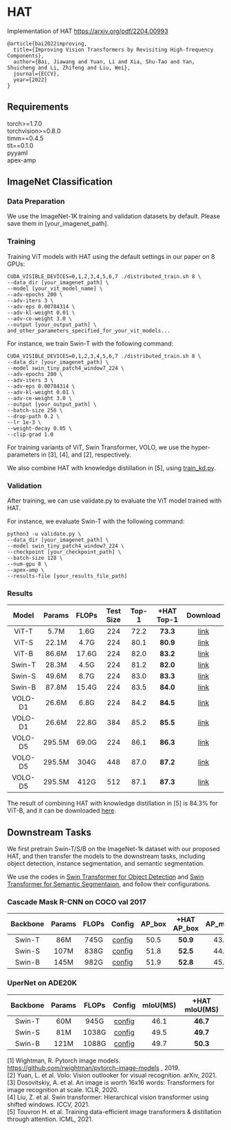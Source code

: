 # HAT

Implementation of HAT https://arxiv.org/pdf/2204.00993
```shell
@article{bai2022improving,
  title={Improving Vision Transformers by Revisiting High-frequency Components},
  author={Bai, Jiawang and Yuan, Li and Xia, Shu-Tao and Yan, Shuicheng and Li, Zhifeng and Liu, Wei},
  journal={ECCV},
  year={2022}
}
```




## Requirements
torch>=1.7.0  
torchvision>=0.8.0  
timm==0.4.5  
tlt==0.1.0  
pyyaml  
apex-amp  

## ImageNet Classification

### Data Preparation
We use the ImageNet-1K training and validation datasets by default.
Please save them in [your_imagenet_path].


### Training
Training ViT models with HAT using the default settings in our paper on 8 GPUs:

```shell
CUDA_VISIBLE_DEVICES=0,1,2,3,4,5,6,7 ./distributed_train.sh 8 \
--data_dir [your_imagenet_path] \
--model [your_vit_model_name] \
--adv-epochs 200 \
--adv-iters 3 \
--adv-eps 0.00784314 \
--adv-kl-weight 0.01 \
--adv-ce-weight 3.0 \
--output [your_output_path] \
and_other_parameters_specified_for_your_vit_models...
```

For instance, we train Swin-T with the following command:
```shell
CUDA_VISIBLE_DEVICES=0,1,2,3,4,5,6,7 ./distributed_train.sh 8 \
--data_dir [your_imagenet_path] \
--model swin_tiny_patch4_window7_224 \
--adv-epochs 200 \
--adv-iters 3 \
--adv-eps 0.00784314 \
--adv-kl-weight 0.01 \
--adv-ce-weight 3.0 \
--output [your_output_path] \
--batch-size 256 \
--drop-path 0.2 \
--lr 1e-3 \
--weight-decay 0.05 \
--clip-grad 1.0
```
For training variants of ViT, Swin Transformer, VOLO, we use the hyper-parameters in [3], [4], and [2], respectively.


We also combine HAT with knowledge distillation in [5], using [train_kd.py]().

### Validation

After training, we can use validate.py to evaluate the ViT model trained with HAT.

For instance, we evaluate Swin-T with the following command:
```shell
python3 -u validate.py \
--data_dir [your_imagenet_path] \
--model swin_tiny_patch4_window7_224 \
--checkpoint [your_checkpoint_path] \
--batch-size 128 \
--num-gpu 8 \
--apex-amp \
--results-file [your_results_file_path]
```


### Results
| Model   | Params | FLOPs | Test Size | Top-1 | +HAT Top-1 | Download |
|:-:|:-:|:-:|:-:|:-:|:-:|:-:|
| ViT-T   | 5.7M   | 1.6G  | 224       | 72.2  | **73.3**      | [link](https://github.com/jiawangbai/HAT/releases/download/v0.0.1/hat_vit_tiny_patch16_224.pth.tar)|
| ViT-S   | 22.1M  | 4.7G  | 224       | 80.1  |  **80.9**     |[link](https://github.com/jiawangbai/HAT/releases/download/v0.0.1/hat_vit_small_patch16_224.pth.tar)|
| ViT-B   | 86.6M  | 17.6G | 224       | 82.0  |  **83.2**     |[link](https://github.com/jiawangbai/HAT/releases/download/v0.0.1/hat_vit_base_patch16_224.pth.tar)|
| Swin-T  | 28.3M  | 4.5G  | 224       | 81.2  |  **82.0**      |[link](https://github.com/jiawangbai/HAT/releases/download/v0.0.1/hat_swin_tiny_patch4_window7_224.pth.tar)|
| Swin-S  | 49.6M  | 8.7G  | 224       | 83.0  |  **83.3**      |[link](https://github.com/jiawangbai/HAT/releases/download/v0.0.1/hat_swin_small_patch4_window7_224.pth.tar)|
| Swin-B  | 87.8M  | 15.4G | 224       | 83.5  |  **84.0**       |[link](https://github.com/jiawangbai/HAT/releases/download/v0.0.1/hat_swin_base_patch4_window7_224.pth.tar)|
| VOLO-D1 | 26.6M  | 6.8G  | 224       | 84.2  |  **84.5**       |[link](https://github.com/jiawangbai/HAT/releases/download/v0.0.1/hat_volo_d1_224.pth.tar)|
| VOLO-D1 | 26.6M  | 22.8G | 384       | 85.2  |  **85.5**       |[link](https://github.com/jiawangbai/HAT/releases/download/v0.0.1/hat_volo_d1_384.pth.tar)|
| VOLO-D5 | 295.5M | 69.0G | 224       | 86.1  |  **86.3**       |[link](https://github.com/jiawangbai/HAT/releases/download/v0.0.1/hat_volo_d5_224.pth.tar)|
| VOLO-D5 | 295.5M | 304G  | 448       | 87.0  |  **87.2**      |[link](https://github.com/jiawangbai/HAT/releases/download/v0.0.1/hat_volo_d5_448.pth.tar)|
| VOLO-D5 | 295.5M | 412G  | 512       | 87.1  |  **87.3**      |[link](https://github.com/jiawangbai/HAT/releases/download/v0.0.1/hat_volo_d5_512.pth.tar)|

The result of combining HAT with knowledge distillation in [5] is 84.3% for ViT-B, and it can be downloaded [here](https://github.com/jiawangbai/HAT/releases/download/v0.0.1/hat_deit_base_distilled_patch16_224.pth.tar).

## Downstream Tasks

We first pretrain Swin-T/S/B on the ImageNet-1k dataset with our proposed HAT, and then transfer the models to the downstream tasks, including object detection, instance segmentation, and semantic segmentation. 

We use the codes in [Swin Transformer for Object Detection](https://github.com/SwinTransformer/Swin-Transformer-Object-Detection) and [Swin Transformer for Semantic Segmentaion](https://github.com/SwinTransformer/Swin-Transformer-Semantic-Segmentation), and follow their configurations.

### Cascade Mask R-CNN on COCO val 2017
| Backbone   | Params | FLOPs | Config| AP_box | +HAT AP_box | AP_mask | +HAT AP_mask |
|:-:|:-:|:-:|:-:|:-:|:-:|:-:|:-:|
| Swin-T  | 86M  | 745G  | [config](https://github.com/SwinTransformer/Swin-Transformer-Object-Detection/blob/master/configs/swin/cascade_mask_rcnn_swin_tiny_patch4_window7_mstrain_480-800_giou_4conv1f_adamw_3x_coco.py) | 50.5  |  **50.9**      |43.7| **43.9**      |
| Swin-S  | 107M  | 838G | [config](https://github.com/SwinTransformer/Swin-Transformer-Object-Detection/blob/master/configs/swin/cascade_mask_rcnn_swin_small_patch4_window7_mstrain_480-800_giou_4conv1f_adamw_3x_coco.py) | 51.8  |  **52.5**      |44.7| **45.4**      |
| Swin-B  | 145M  | 982G  | [config](https://github.com/SwinTransformer/Swin-Transformer-Object-Detection/blob/master/configs/swin/cascade_mask_rcnn_swin_base_patch4_window7_mstrain_480-800_giou_4conv1f_adamw_3x_coco.py) | 51.9  |  **52.8**       |45.0| **45.6**      |

### UperNet on ADE20K
| Backbone   | Params | FLOPs | Config| mIoU(MS) | +HAT mIoU(MS) |
|:-:|:-:|:-:|:-:|:-:|:-:|
| Swin-T  | 60M  | 945G  | [config](https://github.com/SwinTransformer/Swin-Transformer-Semantic-Segmentation/blob/main/configs/swin/upernet_swin_tiny_patch4_window7_512x512_160k_ade20k.py) | 46.1  |  **46.7**      |
| Swin-S  | 81M  | 1038G | [config](https://github.com/SwinTransformer/Swin-Transformer-Semantic-Segmentation/blob/main/configs/swin/upernet_swin_small_patch4_window7_512x512_160k_ade20k.py) | 49.5  |  **49.7**      |
| Swin-B  | 121M  | 1088G  | [config](https://github.com/SwinTransformer/Swin-Transformer-Semantic-Segmentation/blob/main/configs/swin/upernet_swin_base_patch4_window7_512x512_160k_ade20k.py) |  49.7 |  **50.3**       |


[1] Wightman, R. Pytorch image models. https://github.com/rwightman/pytorch-image-models , 2019.  
[2] Yuan, L. et al. Volo: Vision outlooker for visual recognition. arXiv, 2021.  
[3] Dosovitskiy, A. et al. An image is worth 16x16 words: Transformers for image recognition at scale. ICLR, 2020.  
[4] Liu, Z. et al. Swin transformer: Hierarchical vision transformer using shifted windows. ICCV, 2021.  
[5] Touvron H. et al. Training data-efficient image transformers & distillation through attention. ICML, 2021.
